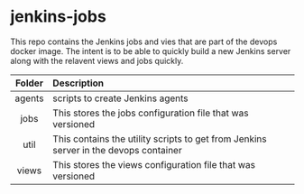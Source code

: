 # jenkins-jobs
This repo contains the Jenkins jobs and vies that are part of the devops docker image.  The intent is to be able to quickly build a new Jenkins server along with the relavent views and jobs quickly.

|Folder|Description|
|:----:|:----|
|agents|scripts to create Jenkins agents|
|jobs|This stores the jobs configuration file that was versioned |
|util|This contains the utility scripts to get from Jenkins server in the devops container |
|views|This stores the views configuration file that was versioned |

